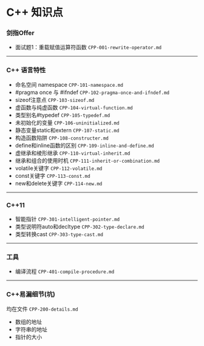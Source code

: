 # C++ 知识点


### 剑指Offer

- 面试题1：重载赋值运算符函数   `CPP-001-rewrite-operator.md`


-----
### C++ 语言特性

- 命名空间 namespace	`CPP-101-namespace.md`
- #pragma once 与 #ifndef	`CPP-102-pragma-once-and-ifndef.md`
- sizeof注意点	`CPP-103-sizeof.md`
- 虚函数与纯虚函数 `CPP-104-virtual-function.md`
- 类型别名#typedef	`CPP-105-typedef.md`
- 未初始化的变量	`CPP-106-uninitialized.md`
- 静态变量static和extern	`CPP-107-static.md`
- 构造函数陷阱	`CPP-108-constructer.md`
- define和inline函数的区别	`CPP-109-inline-and-define.md`
- 虚继承和棱形继承	`CPP-110-virtual-inherit.md`
- 继承和组合的使用时机	`CPP-111-inherit-or-combination.md`
- volatile关键字	`CPP-112-volatile.md`
- const关键字	`CPP-113-const.md`
- new和delete关键字	`CPP-114-new.md`

-----
### C++11

- 智能指针	`CPP-301-intelligent-pointer.md`
- 类型说明符auto和decltype	`CPP-302-type-declare.md`
- 类型转换cast	`CPP-303-type-cast.md`

-----
### 工具

- 编译流程	`CPP-401-compile-procedure.md`

-----
### C++易漏细节(坑)
均在文件 `CPP-200-details.md`
- 数组的地址
- 字符串的地址
- 指针的大小

